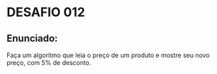 # DESAFIO 012

## Enunciado: 

Faça um algoritmo que leia o preço de um produto e mostre seu novo preço, com 5% de desconto.